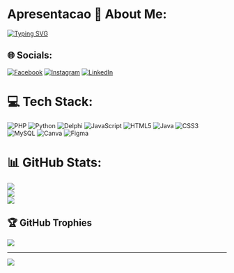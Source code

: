# Apresentacao 💫 About Me:
[![Typing SVG](https://readme-typing-svg.demolab.com?font=Bebas+Neue&size=28&pause=1000&color=431A78&center=verdadeiro&vCenter=verdadeiro&repeat=verdadeiro&random=falso&width=435&lines=Ol%C3%A1+Seja+Bem+Vindo(a)%F0%9F%91%8B%F0%9F%8F%BD;Meu+nome+%C3%A9+Elyeser+Gabrian;Engenharia+da+Computa%C3%A7%C3%A3o)](https://git.io/typing-svg)

## 🌐 Socials:
[![Facebook](https://img.shields.io/badge/Facebook-%231877F2.svg?logo=Facebook&logoColor=white)](https://facebook.com/https://www.facebook.com/elyesergabrian.nunes) [![Instagram](https://img.shields.io/badge/Instagram-%23E4405F.svg?logo=Instagram&logoColor=white)](https://instagram.com/https://www.instagram.com/elyesergabrian.jpg/) [![LinkedIn](https://img.shields.io/badge/LinkedIn-%230077B5.svg?logo=linkedin&logoColor=white)](https://linkedin.com/in/https://www.linkedin.com/in/elyeser-gabrian-oliveira-nunes-47b6262b6/) 

# 💻 Tech Stack:
![PHP](https://img.shields.io/badge/php-%23777BB4.svg?style=for-the-badge&logo=php&logoColor=white) ![Python](https://img.shields.io/badge/python-3670A0?style=for-the-badge&logo=python&logoColor=ffdd54) ![Delphi](https://img.shields.io/badge/delphi-3670A0?style=for-the-badge&logo=delphi&logoColor=ffdd54) ![JavaScript](https://img.shields.io/badge/javascript-%23323330.svg?style=for-the-badge&logo=javascript&logoColor=%23F7DF1E) ![HTML5](https://img.shields.io/badge/html5-%23E34F26.svg?style=for-the-badge&logo=html5&logoColor=white) ![Java](https://img.shields.io/badge/java-%23ED8B00.svg?style=for-the-badge&logo=openjdk&logoColor=white) ![CSS3](https://img.shields.io/badge/css3-%231572B6.svg?style=for-the-badge&logo=css3&logoColor=white) ![MySQL](https://img.shields.io/badge/mysql-%2300000f.svg?style=for-the-badge&logo=mysql&logoColor=white) ![Canva](https://img.shields.io/badge/Canva-%2300C4CC.svg?style=for-the-badge&logo=Canva&logoColor=white) ![Figma](https://img.shields.io/badge/figma-%23F24E1E.svg?style=for-the-badge&logo=figma&logoColor=white)
# 📊 GitHub Stats:
![](https://github-readme-stats.vercel.app/api?username=ElyeserGabrian&theme=midnight-purple&hide_border=false&include_all_commits=false&count_private=false)<br/>
![](https://github-readme-streak-stats.herokuapp.com/?user=ElyeserGabrian&theme=midnight-purple&hide_border=false)<br/>
![](https://github-readme-stats.vercel.app/api/top-langs/?username=ElyeserGabrian&theme=midnight-purple&hide_border=false&include_all_commits=false&count_private=false&layout=compact)

## 🏆 GitHub Trophies
![](https://github-profile-trophy.vercel.app/?username=ElyeserGabrian&theme=radical&no-frame=false&no-bg=true&margin-w=4)



---
[![](https://visitcount.itsvg.in/api?id=ElyeserGabrian&label=Profile%20Views&icon=3&pretty=true)](https://visitcount.itsvg.in)

<!-- Proudly created with GPRM ( https://gprm.itsvg.in ) -->
